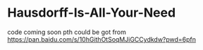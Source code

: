 # Hausdorff-Is-All-Your-Need
code coming soon
pth could be got from https://pan.baidu.com/s/10hGithOtSoqMJiGCCydkdw?pwd=6pfn
